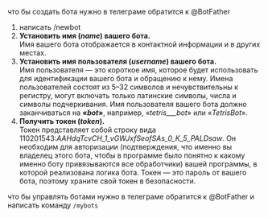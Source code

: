 что бы создать бота нужно в телеграме обратится к @BotFather
1. написать /newbot
2. **Установить имя (_name_) вашего бота.**  
    Имя вашего бота отображается в контактной информации и в других местах.
3. **Установить имя пользователя (_username_) вашего бота.**  
    Имя пользователя — это короткое имя, которое будет использовать для идентификации вашего бота и обращению к нему. Имена пользователей состоят из 5–32 символов и нечувствительны к регистру, могут включать только латинские символы, числа и символы подчеркивания. Имя пользователя вашего бота должно заканчиваться на **«_bot_»**, например, «_tetris___bot_» или «_TetrisBot_».
4. **Получить токен (_token_).**  
    Токен представляет собой строку вида 110201543:_AAHdqTcvCH_1_vGWJxfSeofSAs_0_K_5_PALDsaw_. Он необходим для авторизации (подтверждения, что именно вы владелец этого бота, чтобы в программе было понятно к какому именно боту привязываются все обработчики) вашей программы, в которой реализована логика бота. Токен — это пароль от вашего бота, поэтому храните свой токен в безопасности.


что бы управлять ботами  нужно в телеграме обратится к @BotFather и написать команду `/mybots`